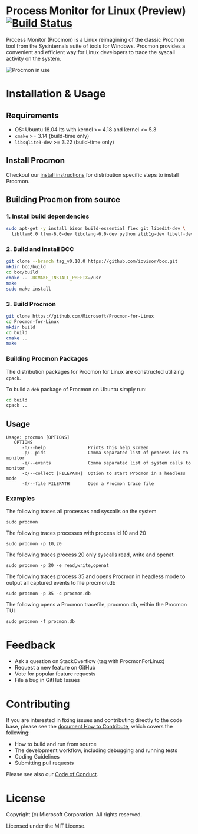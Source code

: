 # Process Monitor for Linux (Preview) [![Build Status](https://oss-sysinternals.visualstudio.com/Procmon%20for%20Linux/_apis/build/status/Sysinternals.ProcMon-for-Linux?branchName=main)](https://oss-sysinternals.visualstudio.com/Procmon%20for%20Linux/_build/latest?definitionId=20&branchName=main)
Process Monitor (Procmon) is a Linux reimagining of the classic Procmon tool from the Sysinternals suite of tools for Windows.  Procmon provides a convenient and efficient way for Linux developers to trace the syscall activity on the system.  

![Procmon in use](procmon.gif "Procmon in use")

# Installation & Usage

## Requirements
* OS: Ubuntu 18.04 lts with kernel >= 4.18 and kernel <= 5.3
* `cmake` >= 3.14 (build-time only)
* `libsqlite3-dev` >= 3.22 (build-time only)
 

## Install Procmon
Checkout our [install instructions](INSTALL.md) for distribution specific steps to install Procmon.

## Building Procmon from source


### 1. Install build dependencies
```bash
sudo apt-get -y install bison build-essential flex git libedit-dev \
  libllvm6.0 llvm-6.0-dev libclang-6.0-dev python zlib1g-dev libelf-dev
```

### 2. Build and install BCC
```bash
git clone --branch tag_v0.10.0 https://github.com/iovisor/bcc.git
mkdir bcc/build
cd bcc/build
cmake .. -DCMAKE_INSTALL_PREFIX=/usr
make
sudo make install
```

### 3. Build Procmon
```bash
git clone https://github.com/Microsoft/Procmon-for-Linux
cd Procmon-for-Linux
mkdir build
cd build
cmake ..
make
```

### Building Procmon Packages 
The distribution packages for Procmon for Linux are constructed utilizing `cpack`.

To build a `deb` package of Procmon on Ubuntu simply run:
```sh
cd build
cpack ..
```

## Usage
```
Usage: procmon [OPTIONS]
   OPTIONS
      -h/--help                Prints this help screen
      -p/--pids                Comma separated list of process ids to monitor
      -e/--events              Comma separated list of system calls to monitor
      -c/--collect [FILEPATH]  Option to start Procmon in a headless mode
      -f/--file FILEPATH       Open a Procmon trace file
```

### Examples
The following traces all processes and syscalls on the system
```
sudo procmon
```
The following traces processes with process id 10 and 20
```
sudo procmon -p 10,20
```
The following traces process 20 only syscalls read, write and openat
```
sudo procmon -p 20 -e read,write,openat
```
The following traces process 35 and opens Procmon in headless mode to output all captured events to file procmon.db
```
sudo procmon -p 35 -c procmon.db
```
The following opens a Procmon tracefile, procmon.db, within the Procmon TUI
```
sudo procmon -f procmon.db
```

# Feedback
* Ask a question on StackOverflow (tag with ProcmonForLinux)
* Request a new feature on GitHub
* Vote for popular feature requests
* File a bug in GitHub Issues

# Contributing
If you are interested in fixing issues and contributing directly to the code base, please see the [document How to Contribute](CONTRIBUTING.md), which covers the following:
* How to build and run from source
* The development workflow, including debugging and running tests
* Coding Guidelines
* Submitting pull requests

Please see also our [Code of Conduct](CODE_OF_CONDUCT.md).


# License
Copyright (c) Microsoft Corporation. All rights reserved.

Licensed under the MIT License.
